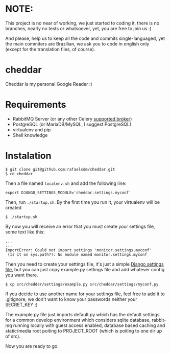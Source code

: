 NOTE:
=====

This project is no near of working, we just started to coding it, there is no
branches, nearly no tests or whatsoever, yet, you are free to join us :)

And please, help us to keep all the code and commits single-languaged, yet the
main commiters are Brazilian, we ask you to code in english only (except for the
translation files, of course). 


cheddar
=======

Cheddar is my personal Google Reader :)


Requirements
============

 * RabbitMQ Server (or any other Celery [supported broker](http://docs.celeryproject.org/en/latest/getting-started/brokers/index.html))
 * PostgreSQL (or MariaDB/MySQL, I suggest PostgreSQL)
 * virtualenv and pip
 * Shell knowledge
 

Instalation
===========

	$ git clone git@github.com:rafaelsdm/cheddar.git
	$ cd cheddar


Then a file named `localenv.sh` and add the following line:
	
	export DJANGO_SETTINGS_MODULE='cheddar.settings.myconf'


Then, run `./startup.sh`. By the first time you run it, your virtualenv will be 
created 

	
	$ ./startup.sh
	
By now you will receive an error that you must create your settings file,
some text like this:

    ...
    ...
    ImportError: Could not import settings 'monitor.settings.myconf' 
     (Is it on sys.path?): No module named monitor.settings.myconf
     

Then you need to create your settings file, it's just a simple [Django settings file](https://docs.djangoproject.com/en/1.5/ref/settings/),
but you can just copy example.py settings file and add whatever config you want
there.

    $ cp src/cheddar/settings/example.py src/cheddar/settings/myconf.py
     
If you decide to use another name for your settings file, feel free to add it to
.gitignore, we don't want to know your passwords neither your SECRET_KEY ;) 

The example.py file just imports default.py which has the default settings for a
common develop environment which considers sqlite database, rabbit-mq running 
locally with guest access enabled, database based caching and static/media root
poiting to PROJECT_ROOT (which is poiting to one dir up of src).

Now you are ready to go.
